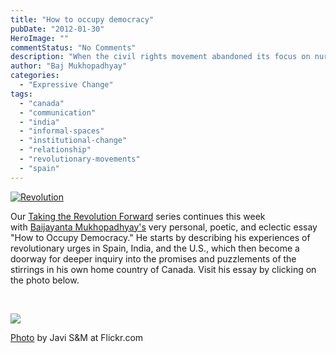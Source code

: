 ```yaml
---
title: "How to occupy democracy"
pubDate: "2012-01-30"
HeroImage: ""
commentStatus: "No Comments"
description: "When the civil rights movement abandoned its focus on nurturing personal, individual relationships and instead resorted to broad principles and detached theorising, it lost its power. It became coopted, removed from the people who otherwise held it accountable with the gentle discipline that is required in being true and kind to one’s friends.I suspect that this aspect is where grand nation-building projects, based on the most beautiful of ideals, stumble."
author: "Baj Mukhopadhyay"
categories: 
  - "Expressive Change"
tags: 
  - "canada"
  - "communication"
  - "india"
  - "informal-spaces"
  - "institutional-change"
  - "relationship"
  - "revolutionary-movements"
  - "spain"
---
```


[![](https://organizationunbound.org/wp-content/uploads/2011/12/TRFSandGrey.jpg "Revolution")](https://organizationunbound.org/wp-content/uploads/2011/12/TRFSandGrey.jpg)

Our [Taking the Revolution Forward](https://organizationunbound.org/dialogues/taking-the-r-forward/) series continues this week with [Baijayanta Mukhopadhyay's](https://organizationunbound.org/baijayanta-mukhopadhyay/) very personal, poetic, and eclectic essay "How to Occupy Democracy." He starts by describing his experiences of revolutionary urges in Spain, India, and the U.S., which then become a doorway for deeper inquiry into the promises and puzzlements of the stirrings in his own home country of Canada. Visit his essay by clicking on the photo below.

 

[![](https://organizationunbound.org/wp-content/uploads/2011/12/SpainIndiaCanadaDoorway4.jpg)](https://organizationunbound.org/how-to-occupy-democracy/)

[Photo](http://www.flickr.com/photos/javism/5741234067/sizes/l/in/photostream/) by Javi S&M at Flickr.com
